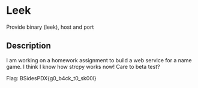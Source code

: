 # Leek

Provide binary (leek), host and port

## Description

I am working on a homework assignment to build a web service for a name game. I think I know how strcpy works now! Care to beta test?

Flag: BSidesPDX{g0_b4ck_t0_sk00l}
